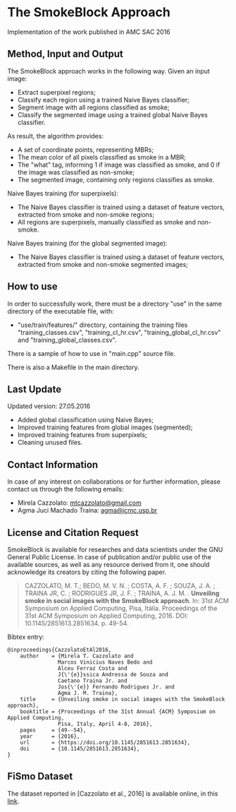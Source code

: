 # The SmokeBlock Approach

Implementation of the work published in AMC SAC 2016  

## Method, Input and Output
The SmokeBlock approach works in the following way. Given an input image:  
- Extract superpixel regions;  
- Classify each region using a trained Naive Bayes classifier;  
- Segment image with all regions classified as smoke;  
- Classify the segmented image using a trained global Naive Bayes classifier.  

As result, the algorithm provides:  
- A set of coordinate points, representing MBRs;  
- The mean color of all pixels classified as smoke in a MBR;  
- The "what" tag, informing 1 if image was classified as smoke, and 0 if the image was classified as non-smoke;  
- The segmented image, containing only regions classifies as smoke.  

Naive Bayes training (for superpixels):  
- The Naive Bayes classifier is trained using a dataset of feature vectors, extracted from smoke and non-smoke regions;  
- All regions are superpixels, manually classified as smoke and non-smoke.  

Naive Bayes training (for the global segmented image):  
- The Naive Bayes classifier is trained using a dataset of feature vectors, extracted from smoke and non-smoke segmented images;  

## How to use
In order to successfully work, there must be a directory "use" in the same directory of the executable file, with:  
- "use/train/features/" directory, containing the training files "training_classes.csv", "training_cl_hr.csv", "training_global_cl_hr.csv" and "training_global_classes.csv".  

There is a sample of how to use in "main.cpp" source file.  

There is also a Makefile in the main directory.  

## Last Update
Updated version: 27.05.2016  
- Added global classification using Naive Bayes;  
- Improved training features from global images (segmented);  
- Improved training features from superpixels;  
- Cleaning unused files.  

## Contact Information

In case of any interest on collaborations or for further information, please contact us through the following emails:  
- Mirela Cazzolato: mtcazzolato@gmail.com  
- Agma Juci Machado Traina: agma@icmc.usp.br    

## License and Citation Request

SmokeBlock is available for researches and data scientists under the GNU General Public License. In case of publication and/or public use of the available sources, as well as any resource derived from it, one should acknowledge its creators by citing the following paper.  

> CAZZOLATO, M. T.; BEDO, M. V. N. ; COSTA, A. F. ; SOUZA, J. A. ; TRAINA JR, C. ; RODRIGUES JR, J. F. ; TRAINA, A. J. M.  . **Unveiling smoke in social images with the SmokeBlock approach**. In: 31st ACM Symposium on Applied Computing, Pisa, Itália. Proceedings of the 31st ACM Symposium on Applied Computing, 2016. DOI: 10.1145/2851613.2851634. p. 49-54.  

Bibtex entry:  
```
@inproceedings{CazzolatoEtAl2016,
    author    = {Mirela T. Cazzolato and
                Marcos Vinicius Naves Bedo and
                Alceu Ferraz Costa and
                J{\'{e}}ssica Andressa de Souza and
                Caetano Traina Jr. and
                Jos{\'{e}} Fernando Rodrigues Jr. and
                Agma J. M. Traina},
    title     = {Unveiling smoke in social images with the SmokeBlock approach},
    booktitle = {Proceedings of the 31st Annual {ACM} Symposium on Applied Computing,
                Pisa, Italy, April 4-8, 2016},
    pages     = {49--54},
    year      = {2016},
    url       = {https://doi.org/10.1145/2851613.2851634},
    doi       = {10.1145/2851613.2851634},
}
```

## FiSmo Dataset

The dataset reported in [Cazzolato et al., 2016] is available online, in this [link](https://github.com/mtcazzolato/dsw2017).  
